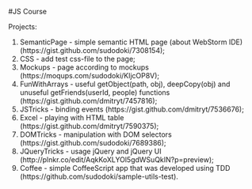 #JS Course

Projects:

<ol>
    <li>
        SemanticPage - simple semantic HTML page (about WebStorm IDE) (https://gist.github.com/sudodoki/7308154);
    </li>
    <li>
        CSS - add test css-file to the page;
    </li>
    <li>
        Mockups - page according to mockups (https://moqups.com/sudodoki/KljcOP8V);
    </li>
    <li>
        FunWithArrays - useful getObject(path, obj), deepCopy(obj) and unuseful getFriends(userId, people) functions
        (https://gist.github.com/dmitryt/7457816);
    </li>
    <li>
        JSTricks - binding events (https://gist.github.com/dmitryt/7536676);
    </li>
    <li>
        Excel - playing with HTML table (https://gist.github.com/dmitryt/7590375);
    </li>
    <li>
        DOMTricks - manipulation with DOM selectors (https://gist.github.com/sudodoki/7689386);
    </li>
    <li>
        JQueryTricks - usage jQuery and jQuery UI (http://plnkr.co/edit/AqkKoXLYOl5gdWSuQkIN?p=preview);
    </li>
    <li>
        Coffee - simple CoffeeScript app that was developed using TDD (https://github.com/sudodoki/sample-utils-test).
    </li>
</ol>
